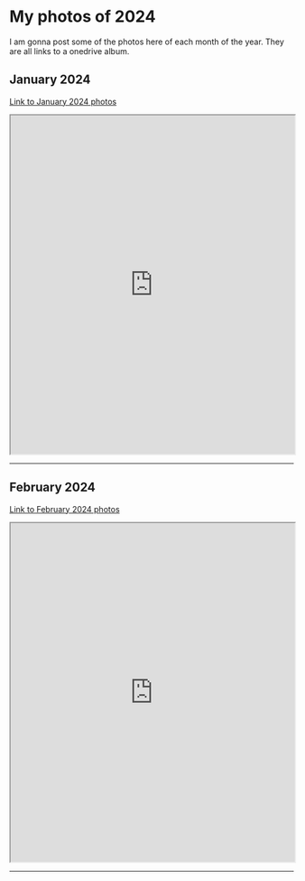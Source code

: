 # My photos of 2024

I am gonna post some of the photos here of each month of the year. They are all links to a onedrive album.

## January 2024

<p width = "100%" align="center">

<a href="https://1drv.ms/a/s!AvgAVex2Jv03l6RW_4tBZc6ibLAS5A?e=gd8YqP">Link to January 2024 photos</a>

<iframe src = "https://1drv.ms/a/s!AvgAVex2Jv03l6RW_4tBZc6ibLAS5A?e=gd8YqP" height="600" width = "100%" style = "display:block;" > </iframe>
</p>

---

## February 2024

<p width = "100%" align="center">

<a href="https://1drv.ms/a/s!AvgAVex2Jv03l6MqmeLEn55mpslLgg?e=wwzMh0">Link to February 2024 photos</a>

<iframe src = "https://1drv.ms/a/s!AvgAVex2Jv03l6MqmeLEn55mpslLgg?e=wwzMh0" height="600" width = "100%" style = "display:block;" > </iframe>
</p>

---
